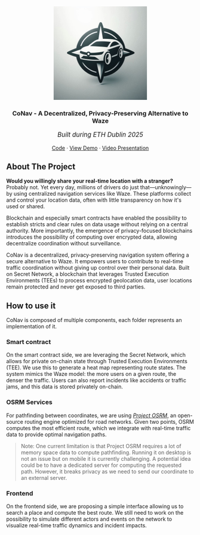 <a id="readme-top"></a>

<!-- PROJECT LOGO -->
<br />
<div align="center">
  <a href="https://github.com/RegisGraptin/CoNav">
    <img src="./logo.jpeg" alt="Logo" width="250" height="250">
  </a>

<h3 align="center">CoNav - A Decentralized, Privacy-Preserving Alternative to Waze</h3>
<p align="center" style="font-style: italic; font-size: 1.2em;">Built during ETH Dublin 2025</p>
  <p align="center">
    <a href="https://github.com/RegisGraptin/CoNav">Code</a>
    &middot;
    <a href="#">View Demo</a>
    &middot;
    <a href="#">Video Presentation</a>
    
  </p>
</div>


## About The Project

**Would you willingly share your real-time location with a stranger?**
Probably not. Yet every day, millions of drivers do just that—unknowingly—by using centralized navigation services like Waze. These platforms collect and control your location data, often with little transparency on how it's used or shared.

Blockchain and especially smart contracts have enabled the possibility to establish stricts and clear rules on data usage without relying on a central authority. More importantly, the emergence of privacy-focused blockchains introduces the possibility of computing over encrypted data, allowing decentralize coordination without surveillance.

CoNav is a decentralized, privacy-preserving navigation system offering a secure alternative to Waze. It empowers users to contribute to real-time traffic coordination without giving up control over their personal data. Built on Secret Network, a blockchain that leverages Trusted Execution Environments (TEEs) to process encrypted geolocation data, user locations remain protected and never get exposed to third parties.

## How to use it

CoNav is composed of multiple components, each folder represents an implementation of it.

### Smart contract

On the smart contract side, we are leveraging the Secret Network, which allows for private on-chain state through Trusted Execution Environments (TEE). We use this to generate a heat map representing route states. The system mimics the Waze model: the more users on a given route, the denser the traffic. Users can also report incidents like accidents or traffic jams, and this data is stored privately on-chain.

### OSRM Services

For pathfinding between coordinates, we are using [*Project OSRM*](https://project-osrm.org/), an open-source routing engine optimized for road networks. Given two points, OSRM computes the most efficient route, which we integrate with real-time traffic data to provide optimal navigation paths.

> Note: One current limitation is that Project OSRM requires a lot of memory space data to compute pathfinding. Running it on desktop is not an issue but on mobile it is currently challenging. A potential idea could be to have a dedicated server for computing the requested path. However, it breaks privacy as we need to send our coordinate to an external server. 

### Frontend 

On the frontend side, we are proposing a simple interface allowing us to search a place and compute the best route. We still need to work on the possibility to simulate different actors and events on the network to visualize real-time traffic dynamics and incident impacts.
